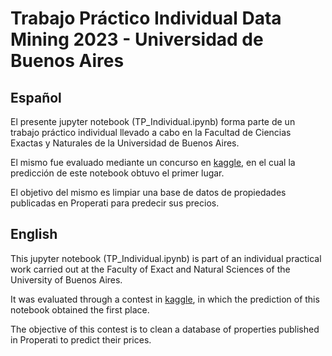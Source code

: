 # Trabajo Práctico Individual Data Mining 2023 - Universidad de Buenos Aires

## Español
El presente jupyter notebook (TP_Individual.ipynb) forma parte de un trabajo práctico individual llevado a cabo en la Facultad de Ciencias Exactas y Naturales de la Universidad de Buenos Aires.

El mismo fue evaluado mediante un concurso en [kaggle](https://www.kaggle.com/competitions/fcen-dm-2023-prediccion-precio-de-propiedades?rvi=1), en el cual la predicción de este notebook obtuvo el primer lugar.

El objetivo del mismo es limpiar una base de datos de propiedades publicadas en Properati para predecir sus precios.

## English

This jupyter notebook (TP_Individual.ipynb) is part of an individual practical work carried out at the Faculty of Exact and Natural Sciences of the University of Buenos Aires.

It was evaluated through a contest in [kaggle](https://www.kaggle.com/competitions/fcen-dm-2023-prediccion-precio-de-propiedades?rvi=1), in which the prediction of this notebook obtained the first place.

The objective of this contest is to clean a database of properties published in Properati to predict their prices.

